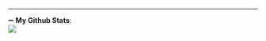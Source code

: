 ---
 ➖ <b>My Github Stats</b>:
<br>
<img src = "https://github-readme-stats.vercel.app/api?username=xhvn&show_icons=true&theme=synthwave&line_height=20">
